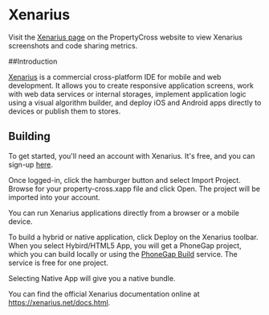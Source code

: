 # Xenarius

Visit the [Xenarius page](http://propertycross.com/frameworks/xenarius/xenarius.html) on the PropertyCross website to view Xenarius screenshots and code sharing metrics.

##Introduction

[Xenarius](https://xenarius.net/) is a commercial cross-platform IDE for mobile and web development. It allows you to create responsive application screens, work with web data services or internal storages, implement application logic using a visual algorithm builder, and deploy iOS and Android apps directly to devices or publish them to stores.

## Building

To get started, you'll need an account with Xenarius. It's free, and you can sign-up [here](https://app.xenarius.net/#createAccount).

Once logged-in, click the hamburger button and select Import Project. Browse for your property-cross.xapp file and click Open. The project will be imported into your account.

You can run Xenarius applications directly from a browser or a mobile device.

To build a hybrid or native application, click Deploy on the Xenarius toolbar. When you select Hybird/HTML5 App, you will get a PhoneGap project, which you can build locally or using the [PhoneGap Build](http://build.phonegap.com) service. The service is free for one project.

Selecting Native App will give you a native bundle.

You can find the official Xenarius documentation online at https://xenarius.net/docs.html.
